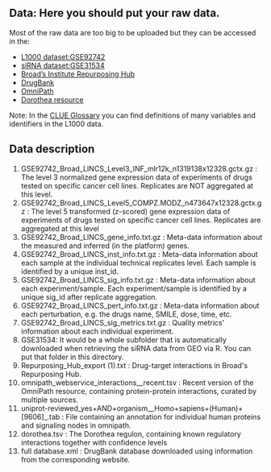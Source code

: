 ## Data: Here you should put your raw data.
Most of the raw data are too big to be uploaded but they can be accessed in the:
* [L1000 dataset:GSE92742](https://www-ncbi-nlm-nih-gov.libproxy.mit.edu/geo/query/acc.cgi?acc=GSE92742)
* [siRNA dataset:GSE31534](https://www-ncbi-nlm-nih-gov.libproxy.mit.edu/geo/query/acc.cgi?acc=GSE31534)
* [Broad’s Institute Repurposing Hub](https://clue.io/repurposing)
* [DrugBank](https://go.drugbank.com/)
* [OmniPath](https://omnipathdb.org/)
* [Dorothea resource](https://saezlab.github.io/dorothea/)

Note: In the [CLUE Glossary](https://clue.io/connectopedia/glossary) you can find definitions of many variables and identifiers in the L1000 data.

## Data description
1. GSE92742_Broad_LINCS_Level3_INF_mlr12k_n1319138x12328.gctx.gz : The level 3 normalized gene expression data of experiments of drugs tested on specific cancer cell lines. Replicates are NOT aggregated at this level.
2. GSE92742_Broad_LINCS_Level5_COMPZ.MODZ_n473647x12328.gctx.gz : The level 5 transformed (z-scored) gene expression data of experiments of drugs tested on specific cancer cell lines. Replicates are aggregated at this level
3. GSE92742_Broad_LINCS_gene_info.txt.gz : Meta-data information about the measured and inferred (in the platform) genes.
4. GSE92742_Broad_LINCS_inst_info.txt.gz : Meta-data information about each sample at the individual technical replicates level. Each sample is identified by a unique inst_id.
5. GSE92742_Broad_LINCS_sig_info.txt.gz : Meta-data information about each experiment/sample. Each experiment/sample is identified by a unique sig_id after replicate aggregation.
6. GSE92742_Broad_LINCS_pert_info.txt.gz : Meta-data information about each perturbation, e.g. the drugs name, SMILE, dose, time, etc.
7. GSE92742_Broad_LINCS_sig_metrics.txt.gz : Quality metrics' information about each individual experiment.
8. GSE31534: It would be a whole subfolder that is automatically downloaded when retrieving the siRNA data from GEO via R. You can put that folder in this directory.
9. Repurposing_Hub_export (1).txt : Drug-target interactions in Broad's Repurposing Hub.
10. omnipath_webservice_interactions__recent.tsv : Recent version of the OmniPath resource, containing protein-protein interactions, curated by multiple sources.
11. uniprot-reviewed_yes+AND+organism__Homo+sapiens+(Human)+[9606]_.tab : File containing an annotation for individual human proteins and signaling nodes in omnipath.
12. dorothea.tsv : The Dorothea regulon, containing known regulatory interactions together with confidence levels
13. full database.xml : DrugBank database downloaded using information from the corresponding website.
